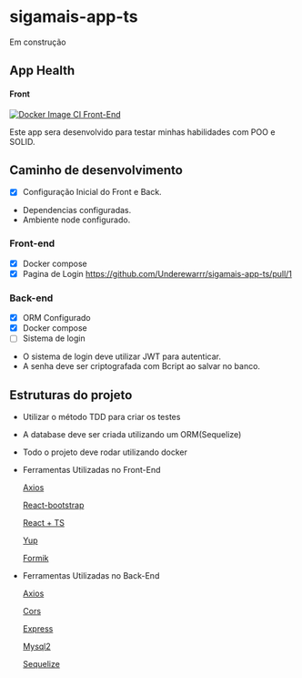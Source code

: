 # sigamais-app-ts
Em construção

## App Health
#### Front
[![Docker Image CI Front-End](https://github.com/Underewarrr/sigamais-app-ts/actions/workflows/docker-image-frontend.yml/badge.svg)](https://github.com/Underewarrr/sigamais-app-ts/actions/workflows/docker-image-frontend.yml)

Este app sera desenvolvido para testar minhas habilidades com POO e SOLID.
 
 ## Caminho de desenvolvimento
 
 - [x] Configuração Inicial do Front e Back.
 * Dependencias configuradas.
 * Ambiente node configurado.
 
### Front-end
 - [x] Docker compose
 - [x] Pagina de Login https://github.com/Underewarrr/sigamais-app-ts/pull/1
 
### Back-end
 - [x] ORM Configurado
 - [x] Docker compose
 - [ ] Sistema de login
* O sistema de login deve utilizar JWT para autenticar.
* A senha deve ser criptografada com Bcript ao salvar no banco.

## Estruturas do projeto
* Utilizar o método TDD para criar os testes
* A database deve ser criada utilizando um ORM(Sequelize)
* Todo o projeto deve rodar utilizando docker


 * Ferramentas Utilizadas no Front-End
 
    [Axios](https://axios-http.com/ptbr/docs/intro)
    
    [React-bootstrap](https://react-bootstrap.github.io/) 
    
    [React + TS](https://www.typescriptlang.org/pt/docs/handbook/react.html)
    
    [Yup](https://www.npmjs.com/package/yup)
    
    [Formik](https://formik.org/)
    
* Ferramentas Utilizadas no Back-End

    [Axios](https://axios-http.com/ptbr/docs/intro)
    
    [Cors](https://www.npmjs.com/package/cors)
    
    [Express](https://www.npmjs.com/package/express)
    
    [Mysql2](https://www.npmjs.com/package/mysql2)
    
    [Sequelize](https://sequelize.org/)
